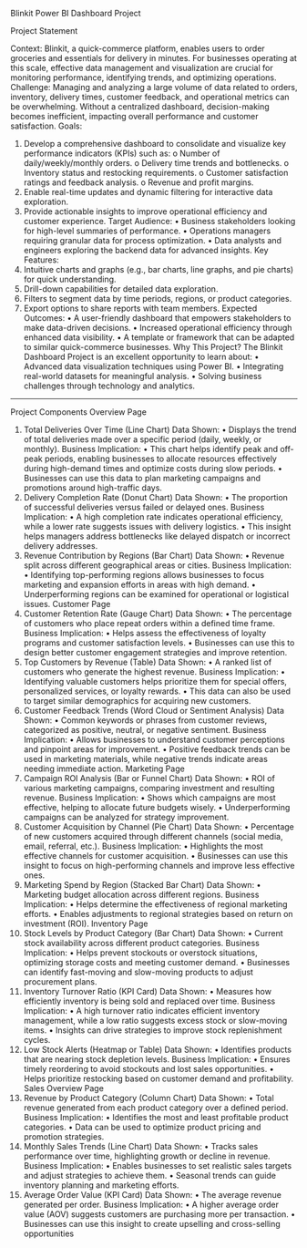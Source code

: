 Blinkit Power BI Dashboard Project

Project Statement

Context:
Blinkit, a quick-commerce platform, enables users to order groceries and essentials for 
delivery in minutes. For businesses operating at this scale, effective data management and 
visualization are crucial for monitoring performance, identifying trends, and optimizing 
operations.
Challenge:
Managing and analyzing a large volume of data related to orders, inventory, delivery times, 
customer feedback, and operational metrics can be overwhelming. Without a centralized 
dashboard, decision-making becomes inefficient, impacting overall performance and 
customer satisfaction.
Goals:
1. Develop a comprehensive dashboard to consolidate and visualize key performance 
indicators (KPIs) such as:
o Number of daily/weekly/monthly orders.
o Delivery time trends and bottlenecks.
o Inventory status and restocking requirements.
o Customer satisfaction ratings and feedback analysis.
o Revenue and profit margins.
2. Enable real-time updates and dynamic filtering for interactive data exploration.
3. Provide actionable insights to improve operational efficiency and customer 
experience.
Target Audience:
• Business stakeholders looking for high-level summaries of performance.
• Operations managers requiring granular data for process optimization.
• Data analysts and engineers exploring the backend data for advanced insights.
Key Features:
1. Intuitive charts and graphs (e.g., bar charts, line graphs, and pie charts) for quick 
understanding.
2. Drill-down capabilities for detailed data exploration.
3. Filters to segment data by time periods, regions, or product categories.
4. Export options to share reports with team members.
Expected Outcomes:
• A user-friendly dashboard that empowers stakeholders to make data-driven 
decisions.
• Increased operational efficiency through enhanced data visibility.
• A template or framework that can be adapted to similar quick-commerce 
businesses.
Why This Project?
The Blinkit Dashboard Project is an excellent opportunity to learn about:
• Advanced data visualization techniques using Power BI.
• Integrating real-world datasets for meaningful analysis.
• Solving business challenges through technology and analytics.
------------------------------------------------------------------------------------------------------------------------
Project Components
Overview Page
1. Total Deliveries Over Time (Line Chart)
Data Shown:
• Displays the trend of total deliveries made over a specific period (daily, weekly, or 
monthly).
Business Implication:
• This chart helps identify peak and off-peak periods, enabling businesses to allocate 
resources effectively during high-demand times and optimize costs during slow 
periods.
• Businesses can use this data to plan marketing campaigns and promotions around 
high-traffic days.
2. Delivery Completion Rate (Donut Chart)
Data Shown:
• The proportion of successful deliveries versus failed or delayed ones.
Business Implication:
• A high completion rate indicates operational efficiency, while a lower rate suggests 
issues with delivery logistics.
• This insight helps managers address bottlenecks like delayed dispatch or incorrect 
delivery addresses.
3. Revenue Contribution by Regions (Bar Chart)
Data Shown:
• Revenue split across different geographical areas or cities.
Business Implication:
• Identifying top-performing regions allows businesses to focus marketing and 
expansion efforts in areas with high demand.
• Underperforming regions can be examined for operational or logistical issues.
Customer Page
1. Customer Retention Rate (Gauge Chart)
Data Shown:
• The percentage of customers who place repeat orders within a defined time frame.
Business Implication:
• Helps assess the effectiveness of loyalty programs and customer satisfaction 
levels.
• Businesses can use this to design better customer engagement strategies and 
improve retention.
2. Top Customers by Revenue (Table)
Data Shown:
• A ranked list of customers who generate the highest revenue.
Business Implication:
• Identifying valuable customers helps prioritize them for special offers, 
personalized services, or loyalty rewards.
• This data can also be used to target similar demographics for acquiring new 
customers.
3. Customer Feedback Trends (Word Cloud or Sentiment Analysis)
Data Shown:
• Common keywords or phrases from customer reviews, categorized as positive, 
neutral, or negative sentiment.
Business Implication:
• Allows businesses to understand customer perceptions and pinpoint areas for 
improvement.
• Positive feedback trends can be used in marketing materials, while negative trends 
indicate areas needing immediate action.
Marketing Page
1. Campaign ROI Analysis (Bar or Funnel Chart)
Data Shown:
• ROI of various marketing campaigns, comparing investment and resulting revenue.
Business Implication:
• Shows which campaigns are most effective, helping to allocate future budgets 
wisely.
• Underperforming campaigns can be analyzed for strategy improvement.
2. Customer Acquisition by Channel (Pie Chart)
Data Shown:
• Percentage of new customers acquired through different channels (social media, 
email, referral, etc.).
Business Implication:
• Highlights the most effective channels for customer acquisition.
• Businesses can use this insight to focus on high-performing channels and improve 
less effective ones.
3. Marketing Spend by Region (Stacked Bar Chart)
Data Shown:
• Marketing budget allocation across different regions.
Business Implication:
• Helps determine the effectiveness of regional marketing efforts.
• Enables adjustments to regional strategies based on return on investment (ROI).
Inventory Page
1. Stock Levels by Product Category (Bar Chart)
Data Shown:
• Current stock availability across different product categories.
Business Implication:
• Helps prevent stockouts or overstock situations, optimizing storage costs and 
meeting customer demand.
• Businesses can identify fast-moving and slow-moving products to adjust 
procurement plans.
2. Inventory Turnover Ratio (KPI Card)
Data Shown:
• Measures how efficiently inventory is being sold and replaced over time.
Business Implication:
• A high turnover ratio indicates efficient inventory management, while a low ratio 
suggests excess stock or slow-moving items.
• Insights can drive strategies to improve stock replenishment cycles.
3. Low Stock Alerts (Heatmap or Table)
Data Shown:
• Identifies products that are nearing stock depletion levels.
Business Implication:
• Ensures timely reordering to avoid stockouts and lost sales opportunities.
• Helps prioritize restocking based on customer demand and profitability.
Sales Overview Page
1. Revenue by Product Category (Column Chart)
Data Shown:
• Total revenue generated from each product category over a defined period.
Business Implication:
• Identifies the most and least profitable product categories.
• Data can be used to optimize product pricing and promotion strategies.
2. Monthly Sales Trends (Line Chart)
Data Shown:
• Tracks sales performance over time, highlighting growth or decline in revenue.
Business Implication:
• Enables businesses to set realistic sales targets and adjust strategies to achieve 
them.
• Seasonal trends can guide inventory planning and marketing efforts.
3. Average Order Value (KPI Card)
Data Shown:
• The average revenue generated per order.
Business Implication:
• A higher average order value (AOV) suggests customers are purchasing more per 
transaction.
• Businesses can use this insight to create upselling and cross-selling opportunities

